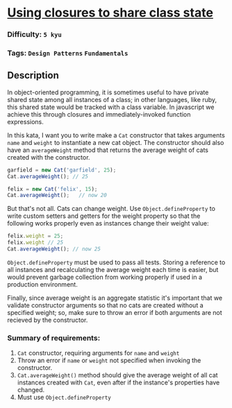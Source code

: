 # [Using closures to share class state](https://www.codewars.com/kata/53583765d5493bfdf5001b35)

### Difficulty: `5 kyu`

### Tags: `Design Patterns` `Fundamentals`

## Description

In object-oriented programming, it is sometimes useful to have private shared state among all instances of a class; in other languages, like ruby, this shared state would be tracked with a class variable. In javascript we achieve this through closures and immediately-invoked function expressions.

In this kata, I want you to write make a `Cat` constructor that takes arguments `name` and `weight` to instantiate a new cat object. The constructor should also have an `averageWeight` method that returns the average weight of cats created with the constructor.

```js
garfield = new Cat('garfield', 25);
Cat.averageWeight(); // 25

felix = new Cat('felix', 15);
Cat.averageWeight();   // now 20
```

But that's not all. Cats can change weight. Use `Object.defineProperty` to write custom setters and getters for the weight property so that the following works properly even as instances change their weight value:

```js
felix.weight = 25;
felix.weight // 25
Cat.averageWeight(); // now 25
```

`Object.defineProperty` must be used to pass all tests. Storing a reference to all instances and recalculating the average weight each time is easier, but would prevent garbage collection from working properly if used in a production environment.

Finally, since average weight is an aggregate statistic it's important that we validate constructor arguments so that no cats are created without a specified weight; so, make sure to throw an error if both arguments are not recieved by the constructor.

### Summary of requirements:
1. `Cat` constructor, requiring arguments for `name` and `weight`
2. Throw an error if `name` or `weight` not specified when invoking the constructor.
3. `Cat.averageWeight()` method should give the average weight of all cat instances created with `Cat`, even after if the instance's properties have changed.
4. Must use `Object.defineProperty`